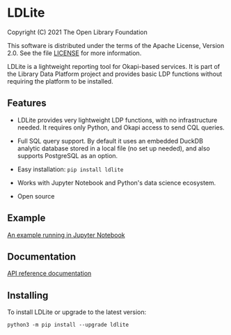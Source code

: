 LDLite
======

Copyright (C) 2021 The Open Library Foundation

This software is distributed under the terms of the Apache License,
Version 2.0.  See the file
[LICENSE](https://github.com/library-data-platform/ldlite/blob/master/LICENSE)
for more information.

LDLite is a lightweight reporting tool for Okapi-based services.  It
is part of the Library Data Platform project and provides basic LDP
functions without requiring the platform to be installed.


Features
--------

* LDLite provides very lightweight LDP functions, with no
  infrastructure needed.  It requires only Python, and Okapi access to
  send CQL queries.

* Full SQL query support.  By default it uses an embedded DuckDB
  analytic database stored in a local file (no set up needed), and
  also supports PostgreSQL as an option.

* Easy installation: `pip install ldlite`

* Works with Jupyter Notebook and Python's data science ecosystem.

* Open source


Example
-------

[An example running in Jupyter Notebook](example/example.md)


Documentation
-------------

[API reference documentation](https://library-data-platform.github.io/ldlite/ldlite.html)



Installing
----------

To install LDLite or upgrade to the latest version:

```
python3 -m pip install --upgrade ldlite
```


